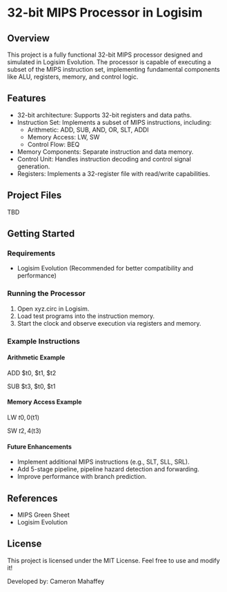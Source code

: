 # 32-bit MIPS Processor in Logisim
## Overview
This project is a fully functional 32-bit MIPS processor designed and simulated in Logisim Evolution. The processor is capable of executing a subset of the MIPS instruction set, implementing fundamental components like ALU, registers, memory, and control logic.

## Features
- 32-bit architecture: Supports 32-bit registers and data paths.
- Instruction Set: Implements a subset of MIPS instructions, including:
  - Arithmetic: ADD, SUB, AND, OR, SLT, ADDI
  - Memory Access: LW, SW
  - Control Flow: BEQ
- Memory Components: Separate instruction and data memory.
- Control Unit: Handles instruction decoding and control signal generation.
- Registers: Implements a 32-register file with read/write capabilities.

## Project Files
TBD

## Getting Started
### Requirements
- Logisim Evolution (Recommended for better compatibility and performance)

### Running the Processor
1. Open xyz.circ in Logisim.
2. Load test programs into the instruction memory.
3. Start the clock and observe execution via registers and memory.

### Example Instructions
#### Arithmetic Example
ADD $t0, $t1, $t2 

SUB $t3, $t0, $t1 

#### Memory Access Example
LW $t0, 0($t1)  

SW $t2, 4($t3)  

#### Future Enhancements
- Implement additional MIPS instructions (e.g., SLT, SLL, SRL).
- Add 5-stage pipeline, pipeline hazard detection and forwarding.
- Improve performance with branch prediction.

## References
- MIPS Green Sheet
- Logisim Evolution

## License
This project is licensed under the MIT License. Feel free to use and modify it!

Developed by: Cameron Mahaffey
